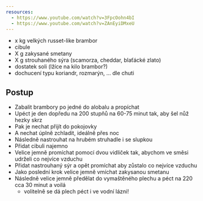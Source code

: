 ```yaml
---
resources:
  - https://www.youtube.com/watch?v=3FpcOohn4bI
  - https://www.youtube.com/watch?v=ZAnEyiDMxeU
---
```

- x kg velkých russet-like brambor
- cibule
- X g zakysané smetany
- X g strouhaného sýra (scamorza, cheddar, blaťácké zlato)
- dostatek soli (lžíce na kilo brambor?)
- dochucení typu koriandr, rozmarýn, ... dle chuti
## Postup
- Zabalit brambory po jedné do alobalu a propíchat
- Upéct je den dopředu na 200 stupňů na 60-75 minut tak, aby šel nůž hezky skrz
- Pak je nechat přijít do pokojovky
- A nechat úplně zchladit, ideálně přes noc
- Následně nastrouhat na hrubém struhadle i se slupkou
- Přidat cibuli najemno
- Velice jemně promíchat pomocí dvou vidliček tak, abychom ve směsi udrželi co nejvíce vzduchu
- Přidat nastrouhaný sýr a opět promíchat aby zůstalo co nejvíce vzduchu
- Jako poslední krok velice jemně vmíchat zakysanou smetanu
- Následně velice jemně předělat do vymaštěného plechu a péct na 220 cca 30 minut a voilá
	- volitelně se dá plech péct i ve vodní lázni!